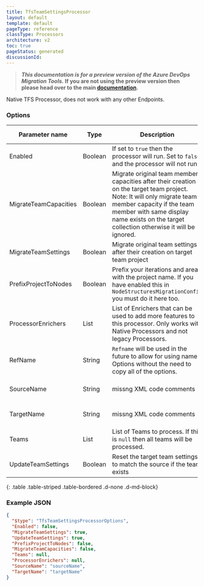 ```yaml
---
title: TfsTeamSettingsProcessor
layout: default
template: default
pageType: reference
classType: Processors
architecture: v2
toc: true
pageStatus: generated
discussionId: 
---
```



>**_This documentation is for a preview version of the Azure DevOps Migration Tools._ If you are not using the preview version then please head over to the main [documentation](https://nkdagility.com/docs/azure-devops-migration-tools).**

Native TFS Processor, does not work with any other Endpoints.

### Options

| Parameter name         | Type    | Description                              | Default Value                            |
|------------------------|---------|------------------------------------------|------------------------------------------|
| Enabled | Boolean | If set to `true` then the processor will run. Set to `false` and the processor will not run. | missng XML code comments |
| MigrateTeamCapacities | Boolean | Migrate original team member capacities after their creation on the target team project. Note: It will only migrate team member capacity if the team member with same display name exists on the target collection otherwise it will be ignored. | false |
| MigrateTeamSettings | Boolean | Migrate original team settings after their creation on target team project | false |
| PrefixProjectToNodes | Boolean | Prefix your iterations and areas with the project name. If you have enabled this in `NodeStructuresMigrationConfig` you must do it here too. | false |
| ProcessorEnrichers | List | List of Enrichers that can be used to add more features to this processor. Only works with Native Processors and not legacy Processors. | missng XML code comments |
| RefName | String | `Refname` will be used in the future to allow for using named Options without the need to copy all of the options. | missng XML code comments |
| SourceName | String | missng XML code comments | missng XML code comments |
| TargetName | String | missng XML code comments | missng XML code comments |
| Teams | List | List of Teams to process. If this is `null` then all teams will be processed. | missng XML code comments |
| UpdateTeamSettings | Boolean | Reset the target team settings to match the source if the team exists | false |

{: .table .table-striped .table-bordered .d-none .d-md-block}

### Example JSON

```JSON
{
  "$type": "TfsTeamSettingsProcessorOptions",
  "Enabled": false,
  "MigrateTeamSettings": true,
  "UpdateTeamSettings": true,
  "PrefixProjectToNodes": false,
  "MigrateTeamCapacities": false,
  "Teams": null,
  "ProcessorEnrichers": null,
  "SourceName": "sourceName",
  "TargetName": "targetName"
}
```